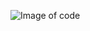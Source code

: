 ![Image of code](https://storage.googleapis.com/webdesignledger.pub.network/WDL/work-better-with-coders-1.jpg)
